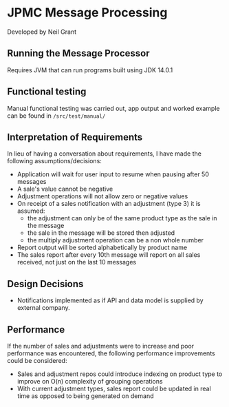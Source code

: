 # JPMC Message Processing
Developed by Neil Grant

## Running the Message Processor
Requires JVM that can run programs built using JDK 14.0.1

## Functional testing
Manual functional testing was carried out, app output and worked example can be found in `/src/test/manual/`

## Interpretation of Requirements
In lieu of having a conversation about requirements, I have made the following assumptions/decisions:
* Application will wait for user input to resume when pausing after 50 messages
* A sale's value cannot be negative
* Adjustment operations will not allow zero or negative values
* On receipt of a sales notification with an adjustment (type 3) it is assumed:
  * the adjustment can only be of the same product type as the sale in the message
  * the sale in the message will be stored then adjusted
  * the multiply adjustment operation can be a non whole number
* Report output will be sorted alphabetically by product name
* The sales report after every 10th message will report on all sales received, not just on the last 10 messages      

## Design Decisions
* Notifications implemented as if API and data model is supplied by external company.

## Performance
If the number of sales and adjustments were to increase and poor performance was encountered, the following performance improvements could be considered:
* Sales and adjustment repos could introduce indexing on product type to improve on O(n) complexity of grouping operations
* With current adjustment types, sales report could be updated in real time as opposed to being generated on demand